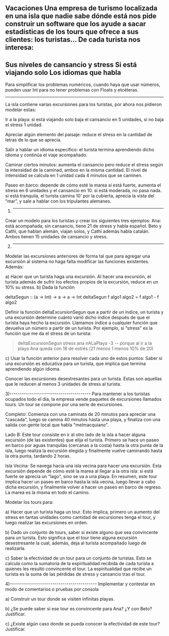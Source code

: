 Vacaciones
Una empresa de turismo localizada en una isla que nadie sabe dónde está nos pide construir un software que los ayude a sacar estadísticas de los tours que ofrece a sus clientes: los turistas…
De cada turista nos interesa:
-------------------------------------------------
Sus niveles de cansancio y stress
Si está viajando solo
Los idiomas que habla
----------------------------------------------------
Para simplificar los problemas numéricos, cuando haya que usar números, pueden usar Int para no tener problemas con Floats y etcéteras.



--------------------------------------------
La isla contiene varias excursiones para los turistas, por ahora nos pidieron modelar estas:

Ir a la playa: si está viajando solo baja el cansancio en 5 unidades, si no baja el stress 1 unidad.


Apreciar algún elemento del paisaje: reduce el stress en la cantidad de letras de lo que se aprecia.

Salir a hablar un idioma específico: el turista termina aprendiendo dicho idioma y continúa el viaje acompañado.

Caminar ciertos minutos: aumenta el cansancio pero reduce el stress según la intensidad de la caminad, ambos en la misma cantidad. El nivel de intensidad se calcula en 1 unidad cada 4 minutos que se caminen.


Paseo en barco: depende de cómo esté la marea
si está fuerte, aumenta el stress en 6 unidades y el cansancio en 10.
si está moderada, no pasa nada.
si está tranquila, el turista camina 10’ por la cubierta, aprecia la vista del “mar”, y sale a hablar con los tripulantes alemanes.

1) -----------------------------------------------------
Crear un modelo para los turistas y crear los siguientes tres ejemplos:
Ana: está acompañada, sin cansancio, tiene 21 de stress y habla español.
Beto y Cathi, que hablan alemán, viajan solos, y Cathi además habla catalán. Ambos tienen 15 unidades de cansancio y stress.

2) --------------------------------------------------------
 Modelar las excursiones anteriores de forma tal que para agregar una excursión al sistema no haga falta modificar las funciones existentes. Además:

a)
Hacer que un turista haga una excursión. Al hacer una excursión, el turista además de sufrir los efectos propios de la excursión, reduce en un 10% su stress.
b)
Dada la función

deltaSegun :: (a -> Int) -> a -> a -> Int
deltaSegun f algo1 algo2 = f algo1 - f algo2

Definir la función deltaExcursionSegun que a partir de un índice, un turista y una excursión determine cuánto varió dicho índice después de que el turista haya hecho la excursión. Llamamos índice a cualquier función que devuelva un número a partir de un turista.
Por ejemplo, si “stress” es la función que me da el stress de un turista:
> deltaExcursionSegun stress ana irALaPlaya
-3     -- porque al ir a la playa Ana queda con 18 de estrés (21 menos 1 menos 10% de 20)

c)
Usar la función anterior para resolver cada uno de estos puntos:
Saber si una excursión es educativa para un turista, que implica que termina aprendiendo algún idioma.

Conocer las excursiones desestresantes para un turista. Estas son aquellas que le reducen al menos 3 unidades de stress al turista.

3)----------------------------------------
Para mantener a los turistas ocupados todo el día, la empresa vende paquetes de excursiones llamados tours. Un tour se compone por una serie de excursiones.

Completo: Comienza con una caminata de 20 minutos para apreciar una "cascada", luego se camina 40 minutos hasta una playa, y finaliza con una salida con gente local que habla "melmacquiano".

Lado B: Este tour consiste en ir al otro lado de la isla a hacer alguna excursión (de las existentes) que elija el turista. Primero se hace un paseo en barco por aguas tranquilas (cercanas a la costa) hasta la otra punta de la isla, luego realiza la excursión elegida y finalmente vuelve caminando hasta la otra punta, tardando 2 horas.

Isla Vecina: Se navega hacia una isla vecina para hacer una excursión. Esta excursión depende de cómo esté la marea al llegar a la otra isla: si está fuerte se aprecia un "lago", sino se va a una playa. En resumen, este tour implica hacer un paseo en barco hasta la isla vecina, luego llevar a cabo dicha excursión, y finalmente volver a hacer un paseo en barco de regreso. La marea es la misma en todo el camino.



Modelar los tours para:

a)
Hacer que un turista haga un tour. Esto implica, primero un aumento del stress en tantas unidades como cantidad de excursiones tenga el tour, y luego realizar las excursiones en orden.

b)
Dado un conjunto de tours, saber si existe alguno que sea convincente para un turista. Esto significa que el tour tiene alguna excursión desestresante la cual, además, deja al turista acompañado luego de realizarla.

c)
Saber la efectividad de un tour para un conjunto de turistas. Esto se calcula como la sumatoria de la espiritualidad recibida de cada turista a quienes les resultó convincente el tour. 
La espiritualidad que recibe un turista es la suma de las pérdidas de stress y cansancio tras el tour.


4)-------------------------------------------
Implementar y contestar en modo de comentarios o pruebas por consola

a)
Construir un tour donde se visiten infinitas playas.

b)
¿Se puede saber si ese tour es convincente para Ana? ¿Y con Beto? Justificar.

c)
¿Existe algún caso donde se pueda conocer la efectividad de este tour? Justificar.


